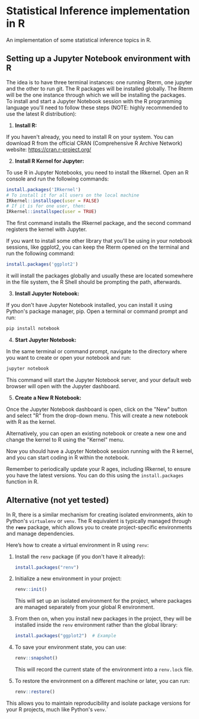 # Statistical Inference implementation in R

An implementation of some statistical inference topics in R.

## Setting up a Jupyter Notebook environment with R

The idea is to have three terminal instances: one running Rterm, one jupyter and the other to run git.
The R packages will be installed globally. The Rterm will be the one instance through which we will be installing the packages.
To install and start a Jupyter Notebook session with the R programming language
you'll need to follow these steps (NOTE: highly recommended to use the latest R distribution):

1. **Install R:**

If you haven't already, you need to install R on your system. You can download R from the official CRAN (Comprehensive R Archive Network) website: https://cran.r-project.org/

2. **Install R Kernel for Jupyter:**

To use R in Jupyter Notebooks, you need to install the IRkernel. Open an R console and run the following commands:

```R
install.packages('IRkernel')
# To install it for all users on the local machine
IRkernel::installspec(user = FALSE)
# If it is for one user, then:
IRkernel::installspec(user = TRUE)
```

The first command installs the IRkernel package, and the second command registers the kernel with Jupyter.

If you want to install some other library that you'll be using in your notebook sessions, like ggplot2,
you can keep the Rterm opened on the terminal and run the following command:

```R
install.packages('ggplot2')
```

it will install the packages globally and usually these are located somewhere in the file system, the R Shell
should be prompting the path, afterwards.

3. **Install Jupyter Notebook:**

If you don't have Jupyter Notebook installed, you can install it using Python's package manager, pip. Open a terminal or command prompt and run:

```bash
pip install notebook
```

4. **Start Jupyter Notebook:**

In the same terminal or command prompt, navigate to the directory where you want to create or open your notebook and run:

```bash
jupyter notebook
```

This command will start the Jupyter Notebook server, and your default web browser will open with the Jupyter dashboard.

5. **Create a New R Notebook:**

Once the Jupyter Notebook dashboard is open, click on the "New" button and select "R" from the drop-down menu. This will create a new notebook with R as the kernel.

Alternatively, you can open an existing notebook or create a new one and change the kernel to R using the "Kernel" menu.

Now you should have a Jupyter Notebook session running with the R kernel, and you can start coding in R within the notebook.

Remember to periodically update your R ages, including IRkernel, to ensure you have the latest versions. You can do this using the `install.packages` function in R.

## Alternative (not yet tested)
In R, there is a similar mechanism for creating isolated environments, akin to Python's `virtualenv` or `venv`. 
The R equivalent is typically managed through the **`renv`** package, which allows you to create project-specific environments and manage dependencies.

Here’s how to create a virtual environment in R using `renv`:

1. Install the `renv` package (if you don't have it already):

   ```r
   install.packages("renv")
   ```

2. Initialize a new environment in your project:

   ```r
   renv::init()
   ```

   This will set up an isolated environment for the project, where packages are managed separately from your global R environment.

3. From then on, when you install new packages in the project, they will be installed inside the `renv` environment rather than the global library:

   ```r
   install.packages("ggplot2")  # Example
   ```

4. To save your environment state, you can use:

   ```r
   renv::snapshot()
   ```

   This will record the current state of the environment into a `renv.lock` file.

5. To restore the environment on a different machine or later, you can run:

   ```r
   renv::restore()
   ```

This allows you to maintain reproducibility and isolate package versions for your R projects, much like Python's `venv`.`
